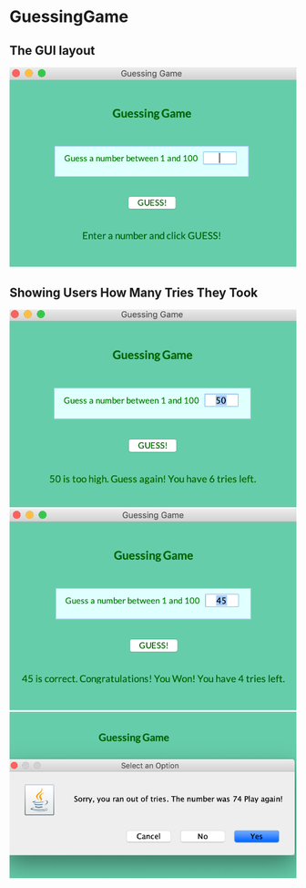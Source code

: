# GuessingGame

## The GUI layout
![Screenshot 1](https://github.com/IrinaSerova/GuessingGame/blob/master/images/pic1.png)

## Showing Users How Many Tries They Took

![Screenshot 2](https://github.com/IrinaSerova/GuessingGame/blob/master/images/pic2.png)
![Screenshot 3](https://github.com/IrinaSerova/GuessingGame/blob/master/images/pic3.png)
![Screenshot 4](https://github.com/IrinaSerova/GuessingGame/blob/master/images/pic4.png)
